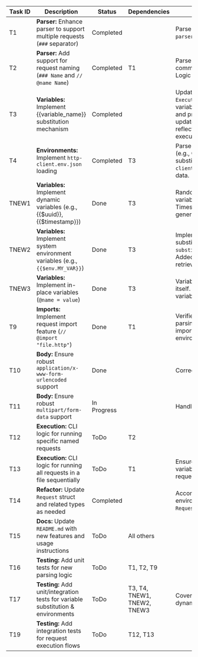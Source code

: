 | Task ID | Description                                                                 | Status | Dependencies | Notes                                                                                                |
|---------|-----------------------------------------------------------------------------|--------|--------------|------------------------------------------------------------------------------------------------------|
| T1      | **Parser:** Enhance parser to support multiple requests (`###` separator)     | Completed |              | Parse name from separator line. Logic in `parser.go` updated.                                |
| T2      | **Parser:** Add support for request naming (`### Name` and `// @name Name`) | Completed | T1           | Parser now handles `// @name` and `# @name` comments, overriding `### Name` if present. Logic in `parser.go` updated. |
| T3      | **Variables:** Implement {{variable_name}} substitution mechanism         | Completed |              | Updated `resolveVariablesInText` and `ExecuteFile` in `client.go` to support new variable scopes (environment, global) and precedence. Called from `parser.go` updated. Ensured request body correctly reflects substitutions during HTTP client execution by updating `Request.GetBody`. |
| T4      | **Environments:** Implement `http-client.env.json` loading                  | Completed | T3           | Parse JSON, allow environment selection (e.g., CLI flag), integrate with variable substitution. Also support `http-client.private.env.json` for sensitive data. |
| TNEW1   | **Variables:** Implement dynamic variables (e.g., {{$uuid}}, {{$timestamp}}) | Done        | T3           | Random string, integer, float, email variables implemented/fixed. UUID, GUID, Timestamp handled by generateRequestScopedSystemVariables. |
| TNEW2   | **Variables:** Implement system environment variables (e.g., `{{$env.MY_VAR}}`) | Done      | T3           | Implemented `{{$env.VAR_NAME}}` substitution in `substituteDynamicSystemVariables`. Added unit tests. `os.Getenv()` used for retrieval. Empty string if not set. |
| TNEW3   | **Variables:** Implement in-place variables (`@name = value`)                 | Done   | T3           | Variables defined within the `.http` file itself. OS env var substitution in these variables fixed (commit adf4de8). |
| T9      | **Imports:** Implement request import feature (`// @import "file.http"`)    | Done          | T1           | Verified import logic, including recursive parsing, variable merging, and circular import prevention. Fixed related environment variable loading bug (T4). |
| T10     | **Body:** Ensure robust `application/x-www-form-urlencoded` support         | Done   |              | Correctly encode special characters.                                                                 |
| T11     | **Body:** Ensure robust `multipart/form-data` support                       | In Progress   |              | Handle file uploads and mixed data parts.                                                            |
| T12     | **Execution:** CLI logic for running specific named requests                | ToDo   | T2           |                                                                                                      |
| T13     | **Execution:** CLI logic for running all requests in a file sequentially    | ToDo   | T1           | Ensure environment and in-place variables persist correctly between requests in a run.             |
| T14     | **Refactor:** Update `Request` struct and related types as needed           | Completed |              | Accommodate new fields for scripts, environment context, etc. Structs `Script`, `Request`, `ParsedFile` updated. |
| T15     | **Docs:** Update `README.md` with new features and usage instructions       | ToDo   | All others   |                                                                                                      |
| T16     | **Testing:** Add unit tests for new parsing logic                           | ToDo   | T1, T2, T9   |                                                                                                      |
| T17     | **Testing:** Add unit/integration tests for variable substitution & environments | ToDo   | T3, T4, TNEW1, TNEW2, TNEW3 | Cover all variable types (environment, dynamic, system, in-place).                                  |
| T19     | **Testing:** Add integration tests for request execution flows              | ToDo   | T12, T13     |                                                                                                      |

